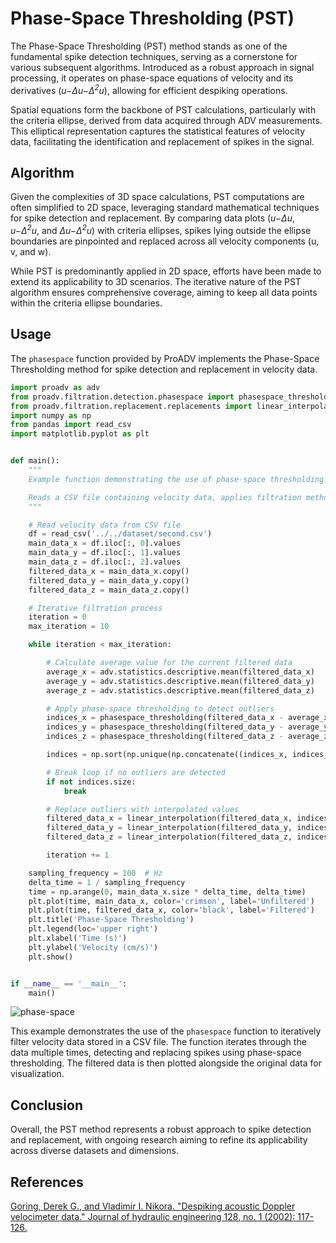 # Phase-Space Thresholding (PST)

The Phase-Space Thresholding (PST) method stands as one of the fundamental spike detection techniques, serving as a cornerstone for various subsequent algorithms. Introduced as a robust approach in signal processing, it operates on phase-space equations of velocity and its derivatives (*u−Δu−Δ<sup>2</sup>u*), allowing for efficient despiking operations.

Spatial equations form the backbone of PST calculations, particularly with the criteria ellipse, derived from data acquired through ADV measurements. This elliptical representation captures the statistical features of velocity data, facilitating the identification and replacement of spikes in the signal.

## Algorithm

Given the complexities of 3D space calculations, PST computations are often simplified to 2D space, leveraging standard mathematical techniques for spike detection and replacement. By comparing data plots (*u−Δu*, *u−Δ<sup>2</sup>u*, and *Δu−Δ<sup>2</sup>u*) with criteria ellipses, spikes lying outside the ellipse boundaries are pinpointed and replaced across all velocity components (u, v, and w).

While PST is predominantly applied in 2D space, efforts have been made to extend its applicability to 3D scenarios. The iterative nature of the PST algorithm ensures comprehensive coverage, aiming to keep all data points within the criteria ellipse boundaries.

## Usage

The `phasespace` function provided by ProADV implements the Phase-Space Thresholding method for spike detection and replacement in velocity data.

```python
import proadv as adv
from proadv.filtration.detection.phasespace import phasespace_thresholding
from proadv.filtration.replacement.replacements import linear_interpolation
import numpy as np
from pandas import read_csv
import matplotlib.pyplot as plt


def main():
    """
    Example function demonstrating the use of phase-space thresholding and linear interpolation for data filtration.

    Reads a CSV file containing velocity data, applies filtration methods iteratively, and plots the results.
    """

    # Read velocity data from CSV file
    df = read_csv('../../dataset/second.csv')
    main_data_x = df.iloc[:, 0].values
    main_data_y = df.iloc[:, 1].values
    main_data_z = df.iloc[:, 2].values
    filtered_data_x = main_data_x.copy()
    filtered_data_y = main_data_y.copy()
    filtered_data_z = main_data_z.copy()

    # Iterative filtration process
    iteration = 0
    max_iteration = 10

    while iteration < max_iteration:

        # Calculate average value for the current filtered data
        average_x = adv.statistics.descriptive.mean(filtered_data_x)
        average_y = adv.statistics.descriptive.mean(filtered_data_y)
        average_z = adv.statistics.descriptive.mean(filtered_data_z)

        # Apply phase-space thresholding to detect outliers
        indices_x = phasespace_thresholding(filtered_data_x - average_x)
        indices_y = phasespace_thresholding(filtered_data_y - average_y)
        indices_z = phasespace_thresholding(filtered_data_z - average_z)

        indices = np.sort(np.unique(np.concatenate((indices_x, indices_y, indices_z))))

        # Break loop if no outliers are detected
        if not indices.size:
            break

        # Replace outliers with interpolated values
        filtered_data_x = linear_interpolation(filtered_data_x, indices, decimals=3)
        filtered_data_y = linear_interpolation(filtered_data_y, indices, decimals=3)
        filtered_data_z = linear_interpolation(filtered_data_z, indices, decimals=3)

        iteration += 1

    sampling_frequency = 100  # Hz
    delta_time = 1 / sampling_frequency
    time = np.arange(0, main_data_x.size * delta_time, delta_time)
    plt.plot(time, main_data_x, color='crimson', label='Unfiltered')
    plt.plot(time, filtered_data_x, color='black', label='Filtered')
    plt.title('Phase-Space Thresholding')
    plt.legend(loc='upper right')
    plt.xlabel('Time (s)')
    plt.ylabel('Velocity (cm/s)')
    plt.show()


if __name__ == '__main__':
    main()
```


![phase-space](https://raw.githubusercontent.com/farzadasgari/proadv/main/examples/plots/phase-space.png)

This example demonstrates the use of the `phasespace` function to iteratively filter velocity data stored in a CSV file. The function iterates through the data multiple times, detecting and replacing spikes using phase-space thresholding. The filtered data is then plotted alongside the original data for visualization.

## Conclusion
Overall, the PST method represents a robust approach to spike detection and replacement, with ongoing research aiming to refine its applicability across diverse datasets and dimensions.

## References
[Goring, Derek G., and Vladimir I. Nikora. "Despiking acoustic Doppler velocimeter data." Journal of hydraulic engineering 128, no. 1 (2002): 117-126.](https://doi.org/10.1061/(ASCE)0733-9429(2002)128:1(117))
